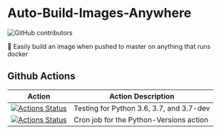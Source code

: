 # Auto-Build-Images-Anywhere

![GitHub contributors](https://img.shields.io/github/contributors/Matt-Gleich/Auto-Build-Images-Anywhere)

🐳 Easily build an image when pushed to master on anything that runs docker

## Github Actions

| Action                                                                                                                                                                                      | Action Description                       |
|---------------------------------------------------------------------------------------------------------------------------------------------------------------------------------------------|------------------------------------------|
| [![Actions Status](https://github.com/Matt-Gleich/Auto-Build-Images-Anywhere/workflows/Python-Versions/badge.svg)](https://github.com/Matt-Gleich/Auto-Build-Images-Anywhere/actions) | Testing for Python 3.6, 3.7, and 3.7-dev |
| [![Actions Status](https://github.com/Matt-Gleich/Auto-Build-Images-Anywhere/workflows/Python-Cron/badge.svg)](https://github.com/Matt-Gleich/Auto-Build-Images-Anywhere/actions)     | Cron job for the Python-Versions action  |
